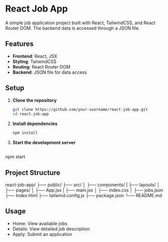 # React Job App

A simple job application project built with React, TailwindCSS, and React Router DOM. The backend data is accessed through a JSON file.

## Features

- **Frontend**: React, JSX
- **Styling**: TailwindCSS
- **Routing**: React Router DOM
- **Backend**: JSON file for data access

## Setup

1. **Clone the repository**
   ```bash
   git clone https://github.com/your-username/react-job-app.git
   cd react-job-app
2. **Install dependencies**
   ```bash
   npm install
3. **Start the development server**
   ```bash
  npm start

## Project Structure
react-job-app/
├── public/
├── src/
│   ├── components/
|   ├── layouts/
│   ├── pages/
│   ├── App.jsx
|   ├── main.jsx
│   ├── index.css
│   ├── jobs.json
├── Index.html
├── tailwind.config.js
├── package.json
└── README.md

## Usage
- Home: View available jobs
- Details: View detailed job description
- Apply: Submit an application
